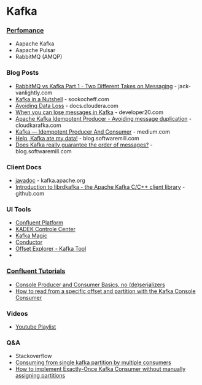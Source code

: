 # Kafka

### [Perfomance](https://www.confluent.io/kafka-vs-pulsar/)
- Aapache Kafka
- Aapache Pulsar
- RabbitMQ (AMQP)


### Blog Posts
- [RabbitMQ vs Kafka Part 1 - Two Different Takes on Messaging](https://jack-vanlightly.com/blog/2017/12/4/rabbitmq-vs-kafka-part-1-messaging-topologies) - jack-vanlightly.com
- [Kafka in a Nutshell](https://sookocheff.com/post/kafka/kafka-in-a-nutshell/#:~:text=Kafka%20topics%20are%20divided%20into,from%20a%20topic%20in%20parallel.) - sookocheff.com
- [Avoiding Data Loss](https://docs.cloudera.com/HDPDocuments/HDP2/HDP-2.6.4/bk_kafka-component-guide/content/avoiding-data-loss.html) - docs.cloudera.com
- [When you can lose messages in Kafka](https://developer20.com/when-you-can-nose-messages-in-kafka/) - developer20.com
- [Apache Kafka Idempotent Producer - Avoiding message duplication](https://www.cloudkarafka.com/blog/apache-kafka-idempotent-producer-avoiding-message-duplication.html) - cloudkarafka.com
- [Kafka — Idempotent Producer And Consumer](https://medium.com/@shesh.soft/kafka-idempotent-producer-and-consumer-25c52402ceb9) - medium.com
- [Help, Kafka ate my data!](https://blog.softwaremill.com/help-kafka-ate-my-data-ae2e5d3e6576) - blog.softwaremill.com
- [Does Kafka really guarantee the order of messages?](https://blog.softwaremill.com/does-kafka-really-guarantee-the-order-of-messages-3ca849fd19d2) - blog.softwaremill.com

### Client Docs
- [javadoc](https://kafka.apache.org/0100/javadoc/index.html?org/apache/kafka/clients/consumer/KafkaConsumer.html) - kafka.apache.org
- [Introduction to librdkafka - the Apache Kafka C/C++ client library](https://github.com/edenhill/librdkafka/blob/master/INTRODUCTION.md) - github.com

### UI Tools
- [Confluent Platform](https://docs.confluent.io/platform/current/kafka/kafka-basics.html)
- [KADEK Controle Center](https://www.xeotek.com/)
- [Kafka Magic](https://www.kafkamagic.com/)
- [Conductor](https://www.conduktor.io/)
- [Offset Explorer - Kafka Tool](https://www.kafkatool.com/)
- 
### [Confluent Tutorials](https://kafka-tutorials.confluent.io/)
- [Console Producer and Consumer Basics, no (de)serializers](https://kafka-tutorials.confluent.io/kafka-console-consumer-producer-basics/kafka.html)
- [How to read from a specific offset and partition with the Kafka Console Consumer](https://kafka-tutorials.confluent.io/kafka-console-consumer-read-specific-offsets-partitions/kafka.html)

### Videos
- [Youtube Playlist](https://www.youtube.com/watch?v=A_yUaPARv8U&list=PL2XGvKfYRbDsiHlCfLDh0pGdk-0Dykxfy)

### Q&A
- Stackoverflow
 - [Consuming from single kafka partition by multiple consumers](https://stackoverflow.com/questions/57952538/consuming-from-single-kafka-partition-by-multiple-consumers)
 - [How to implement Exactly-Once Kafka Consumer without manually assigning partitions](https://stackoverflow.com/questions/58029989/how-to-implement-exactly-once-kafka-consumer-without-manually-assigning-partitio)

